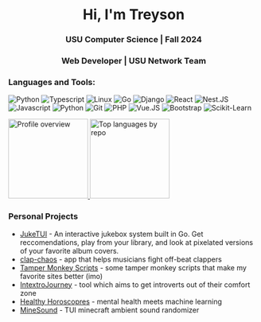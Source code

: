 <h1 align="center">Hi, I'm Treyson</h1>
<h3 align="center">USU Computer Science | Fall 2024</h3>
<h3 align="center">Web Developer | USU Network Team</h3>

<h3 align="left">Languages and Tools:</h3>

![Python](https://img.shields.io/badge/-Python-black?style=flat&logo=Python&logoColor=FFE17E)
![Typescript](https://img.shields.io/badge/-Typescript-black?style=flat&logo=Typescript)
![Linux](https://img.shields.io/badge/-Linux-black?style=flat&logo=Linux&logoColor=FFFFFF)
![Go](https://img.shields.io/badge/-Go-black?style=flat&logo=Go&logoColor=00ADD8)
![Django](https://img.shields.io/badge/-Django-black?style=flat&logo=Django&logoColor=20AA76)
![React](https://img.shields.io/badge/-React-black?style=flat&logo=React)
![Nest.JS](https://img.shields.io/badge/-nestjs-black?style=flat&logo=nestjs&logoColor=20AA76)
![Javascript](https://img.shields.io/badge/-Javascript-black?style=flat&logo=Javascript)
![Python](https://img.shields.io/badge/-Python-black?style=flat&logo=Python)
![Git](https://img.shields.io/badge/-Git-black?style=flat&logo=Git)
![PHP](https://img.shields.io/badge/-PHP-black?style=flat&logo=PHP)
![Vue.JS](https://img.shields.io/badge/-Vue.JS-black?style=flat&logo=vuedotjs)
![Bootstrap](https://img.shields.io/badge/-Bootstrap-black?style=flat&logo=Bootstrap)
![Scikit-Learn](https://img.shields.io/badge/-Scikit_Learn-black?style=flat&logo=scikit-learn)

<p>
<a display="inline" target="_blank" href="http://github-profile-summary-cards.vercel.app/api/cards/profile-details?username=treyson-grange&theme=aura_dark">
    <img alt="Profile overview" src="http://github-profile-summary-cards.vercel.app/api/cards/profile-details?username=treyson-grange&theme=aura_dark" height="160">
</a>

<a display="inline" target="_blank" href="http://github-profile-summary-cards.vercel.app/api/cards/repos-per-language?username=treyson-grange&theme=aura_dark">
    <img alt="Top languages by repo" src="http://github-profile-summary-cards.vercel.app/api/cards/repos-per-language?username=treyson-grange&theme=aura_dark" height="160">
</a>
</p>

<h3>Personal Projects</h3>
  <ul>
    <li><a href="https://github.com/Treyson-Grange/jukeTUI">JukeTUI</a> - An interactive jukebox system built in Go. Get reccomendations, play from your library, and look at pixelated versions of your favorite album covers.</li>
    <li><a href="https://github.com/Treyson-Grange/clap-chaos">clap-chaos</a> - app that helps musicians fight off-beat clappers</li>
    <li><a href="https://github.com/Treyson-Grange/TM-Scripts">Tamper Monkey Scripts</a> - some tamper monkey scripts that make my favorite sites better (imo)</li>
    <li><a href="https://github.com/Treyson-Grange/IntextroJourney">IntextroJourney</a> - tool which aims to get introverts out of their comfort zone</li>
    <li><a href="https://github.com/bethChris/HealthyHoroscopes">Healthy Horoscopres</a> - mental health meets machine learning</li>
    <li><a href="https://github.com/Treyson-Grange/MineSound">MineSound</a> - TUI minecraft ambient sound randomizer</li>
  </ul>
